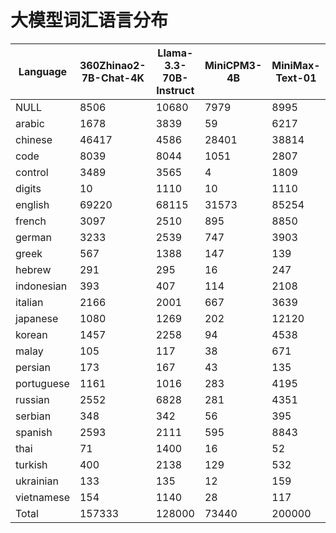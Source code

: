 # 大模型词汇语言分布

| Language | 360Zhinao2-7B-Chat-4K | Llama-3.3-70B-Instruct | MiniCPM3-4B | MiniMax-Text-01 | Mistral-7B-Instruct-v0.3 | Phi-3.5-mini-instruct | RWKV | Yi-1.5-34B-Chat | deepseek_v3 | gemma-2-9b-it | glm-4-9b-chat | gpt-4o | internlm3-8b-instruct | qwen2.5-72b | telechat-7B |
|----------|---|---|---|---|---|---|---|---|---|---|---|---|---|---|---|
| NULL | 8506 | 10680 | 7979 | 8995 | 3604 | 4049 | 3296 | 3005 | 8399 | 31998 | 7452 | 29789 | 19498 | 14054 | 11568 |
| arabic | 1678 | 3839 | 59 | 6217 | 77 | 72 | 105 | 32 | 3239 | 6186 | 2050 | 8120 | 13148 | 3687 | 55 |
| chinese | 46417 | 4586 | 28401 | 38814 | 1510 | 744 | 385 | 21424 | 35361 | 22073 | 28816 | 7809 | 10481 | 25281 | 30192 |
| code | 8039 | 8044 | 1051 | 2807 | 75 | 54 | 56 | 1120 | 1226 | 2520 | 8041 | 4744 | 269 | 8039 | 785 |
| control | 3489 | 3565 | 4 | 1809 | 1 | 1 | 196 | 9 | 1011 | 64 | 3489 | 3381 | 0 | 3488 | 790 |
| digits | 10 | 1110 | 10 | 1110 | 10 | 10 | 2036 | 10 | 1110 | 10 | 541 | 1110 | 10 | 10 | 2619 |
| english | 69220 | 68115 | 31573 | 85254 | 21257 | 18323 | 38179 | 33094 | 55855 | 121320 | 70161 | 90827 | 37084 | 66656 | 71390 |
| french | 3097 | 2510 | 895 | 8850 | 904 | 1280 | 1237 | 919 | 2506 | 8647 | 3302 | 5915 | 1374 | 2681 | 10090 |
| german | 3233 | 2539 | 747 | 3903 | 919 | 1515 | 1049 | 769 | 2509 | 9877 | 3779 | 6821 | 5689 | 2592 | 3135 |
| greek | 567 | 1388 | 147 | 139 | 62 | 65 | 184 | 28 | 626 | 1249 | 840 | 1511 | 79 | 138 | 197 |
| hebrew | 291 | 295 | 16 | 247 | 38 | 36 | 33 | 4 | 715 | 1317 | 291 | 2601 | 27 | 3431 | 164 |
| indonesian | 393 | 407 | 114 | 2108 | 82 | 82 | 147 | 110 | 568 | 2084 | 403 | 1121 | 269 | 365 | 3825 |
| italian | 2166 | 2001 | 667 | 3639 | 653 | 844 | 923 | 722 | 1908 | 6631 | 2598 | 3737 | 1137 | 1960 | 3704 |
| japanese | 1080 | 1269 | 202 | 12120 | 181 | 177 | 231 | 111 | 993 | 7387 | 1110 | 1034 | 134 | 2249 | 395 |
| korean | 1457 | 2258 | 94 | 4538 | 347 | 113 | 27 | 29 | 1132 | 2321 | 557 | 2385 | 6407 | 3483 | 361 |
| malay | 105 | 117 | 38 | 671 | 29 | 26 | 46 | 32 | 190 | 710 | 111 | 382 | 125 | 98 | 1206 |
| persian | 173 | 167 | 43 | 135 | 24 | 28 | 28 | 49 | 73 | 120 | 170 | 185 | 51 | 166 | 107 |
| portuguese | 1161 | 1016 | 283 | 4195 | 291 | 404 | 420 | 293 | 1010 | 3910 | 1350 | 3326 | 675 | 1119 | 5096 |
| russian | 2552 | 6828 | 281 | 4351 | 1826 | 3050 | 519 | 1281 | 5470 | 13530 | 10058 | 14566 | 16280 | 4435 | 1053 |
| serbian | 348 | 342 | 56 | 395 | 43 | 50 | 60 | 50 | 237 | 294 | 330 | 542 | 506 | 303 | 272 |
| spanish | 2593 | 2111 | 595 | 8843 | 637 | 873 | 847 | 592 | 2035 | 9053 | 2971 | 5680 | 1162 | 2178 | 9108 |
| thai | 71 | 1400 | 16 | 52 | 59 | 47 | 34 | 8 | 1255 | 1311 | 72 | 1575 | 9092 | 2584 | 66 |
| turkish | 400 | 2138 | 129 | 532 | 101 | 120 | 159 | 259 | 297 | 1974 | 800 | 1740 | 329 | 1354 | 765 |
| ukrainian | 133 | 135 | 12 | 159 | 13 | 9 | 16 | 13 | 76 | 70 | 136 | 158 | 27 | 136 | 129 |
| vietnamese | 154 | 1140 | 28 | 117 | 25 | 28 | 41 | 29 | 199 | 1344 | 824 | 941 | 4716 | 1156 | 3063 |
| Total | 157333 | 128000 | 73440 | 200000 | 32768 | 32000 | 50254 | 63992 | 128000 | 256000 | 150252 | 200000 | 128569 | 151643 | 160135 |
